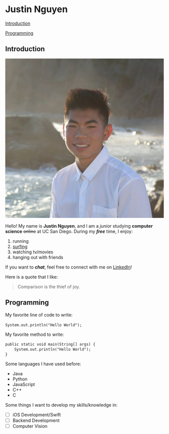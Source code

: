# Justin Nguyen

[Introduction](https://github.com/justnguyen1/justnguyen1.github.io/blob/markdown/index.md#introduction)

[Programming](https://github.com/justnguyen1/justnguyen1.github.io/blob/markdown/index.md#programming)

## Introduction

![This is a picture of me](images/JustinNguyen.jpg)

Hello! My name is **Justin Nguyen**, and I am a *junior* studying **computer science** ~~online~~ at UC San Diego. During my **_free_** time, I enjoy:

1. running 
2. [surfing](images/surfing.JPG)
3. watching tv/movies
4. hanging out with friends

If you want to ***chat***, feel free to connect with me on [LinkedIn](https://www.linkedin.com/in/justnguyen1/)!

Here is a quote that I like:

> Comparison is the thief of joy.

## Programming

My favorite line of code to write: 

`System.out.println("Hello World");`

My favorite method to write:

```
public static void main(String[] args) {
    System.out.println("Hello World");
}
```

Some languages I have used before:

- Java
- Python
- JavaScript
- C++
- C

Some things I want to develop my skills/knowledge in:

- [ ] iOS Development/Swift
- [ ] Backend Development
- [ ] Computer Vision